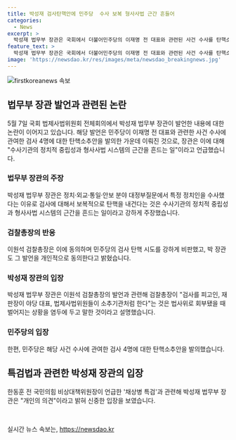 ```yaml
---
title: 박성재 검사탄핵안에 민주당  수사 보복 형사사법 근간 흔들어
categories:
  - News
excerpt: >
  박성재 법무부 장관은 국회에서 더불어민주당의 이재명 전 대표와 관련된 사건 수사를 탄핵소추한 민주당에 대해 비판했다. 또한, 이원석 검찰총장은 이에 반발하여 민주당의 검사 탄핵 시도를 강하게 비판했다. 한편, 박 장관은 전 국민의힘 비상대책위원장인 한동훈이 채상병 특검을 언급한 것에 관해 개인 의견이라며 신중한 입장을 보였다. 민주당은 이에 대한 반발로 검사 4명에 대한 탄핵소추안을 발의하였다.
feature_text: >
  박성재 법무부 장관은 국회에서 더불어민주당의 이재명 전 대표와 관련된 사건 수사를 탄핵소추한 민주당에 대해 비판했다. 또한, 이원석 검찰총장은 이에 반발하여 민주당의 검사 탄핵 시도를 강하게 비판했다. 한편, 박 장관은 전 국민의힘 비상대책위원장인 한동훈이 채상병 특검을 언급한 것에 관해 개인 의견이라며 신중한 입장을 보였다. 민주당은 이에 대한 반발로 검사 4명에 대한 탄핵소추안을 발의하였다.
image: 'https://newsdao.kr/res/images/meta/newsdao_breakingnews.jpg'
---
```


<p><img src="https://newsdao.kr/res/images/meta/newsdao_breakingnews.jpg" alt="firstkoreanews 속보" /></p>

<h2 data-ke-size="size26">법무부 장관 발언과 관련된 논란</h2>

<p data-ke-size="size16">5월 7일 국회 법제사법위원회 전체회의에서 박성재 법무부 장관이 발언한 내용에 대한 논란이 이어지고 있습니다. 해당 발언은 민주당이 이재명 전 대표와 관련한 사건 수사에 관여한 검사 4명에 대한 탄핵소추안을 발의한 가운데 이뤄진 것으로, 장관은 이에 대해 "수사기관의 정치적 중립성과 형사사법 시스템의 근간을 흔드는 일"이라고 언급했습니다.</p>

<h3>법무부 장관의 주장</h3>

<p data-ke-size="size16">박성재 법무부 장관은 정치·외교·통일·안보 분야 대정부질문에서 특정 정치인을 수사했다는 이유로 검사에 대해서 보복적으로 탄핵을 내건다는 것은 수사기관의 정치적 중립성과 형사사법 시스템의 근간을 흔드는 일이라고 강하게 주장했습니다.</p>

<h3>검찰총장의 반응</h3>

<p data-ke-size="size16">이원석 검찰총장은 이에 동의하며 민주당의 검사 탄핵 시도를 강하게 비판했고, 박 장관도 그 발언을 개인적으로 동의한다고 밝혔습니다.</p>

<h3>박성재 장관의 입장</h3>

<p data-ke-size="size16">박성재 법무부 장관은 이원석 검찰총장의 발언과 관련해 검찰총장이 "검사를 피고인, 재판장이 야당 대표, 법제사법위원들이 소추기관처럼 한다"는 것은 법사위로 회부됐을 때 벌어지는 상황을 염두에 두고 말한 것이라고 설명했습니다.</p>

<h3>민주당의 입장</h3>

<p data-ke-size="size16">한편, 민주당은 해당 사건 수사에 관여한 검사 4명에 대한 탄핵소추안을 발의했습니다.</p>

<h2 data-ke-size="size26">특검법과 관련한 박성재 장관의 입장</h2>

<p data-ke-size="size16">한동훈 전 국민의힘 비상대책위원장이 언급한 '채상병 특검'과 관련해 박성재 법무부 장관은 "개인의 의견"이라고 밝혀 신중한 입장을 보였습니다.</p>

<p data-ke-size="size16">&nbsp;</p>
실시간 뉴스 속보는, <a href="https://newsdao.kr" rel="dofollow">https://newsdao.kr</a>



